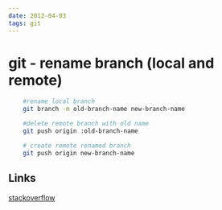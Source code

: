```yaml
---
date: 2012-04-03
tags: git
---
```

 git - rename branch (local and remote)
=======================================

```bash
    #rename local branch
    git branch -m old-branch-name new-branch-name

    #delete remote branch with old name
    git push origin :old-branch-name

    # create remote renamed branch
    git push origin new-branch-name
```
<!-- more -->

Links
--------
[stackoverflow](http://stackoverflow.com/questions/1526794/git-rename-remote-branch)
